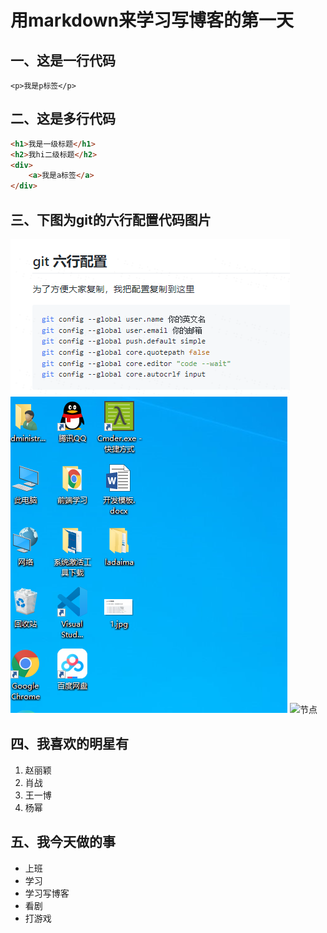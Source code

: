 # 用markdown来学习写博客的第一天
## 一、这是一行代码
    <p>我是p标签</p>
## 二、这是多行代码
~~~html
<h1>我是一级标题</h1>
<h2>我hi二级标题</h2>
<div>
    <a>我是a标签</a>
</div>
~~~
## 三、下图为git的六行配置代码图片
![一张图片](1.png)
![第2张图片](2.png)
![节点](https://gimg2.baidu.com/image_search/src=http%3A%2F%2Fi1.chexun.net%2Fimages%2F2020%2F1118%2F48401%2Fnews_0_0_12666D675592B42B573DAD021B1EDF2C.jpg&refer=http%3A%2F%2Fi1.chexun.net&app=2002&size=f9999,10000&q=a80&n=0&g=0n&fmt=jpeg?sec=1642944702&t=ab3a78a62debb4674d8d098f70cda43a)
      


## 四、我喜欢的明星有
1. 赵丽颖
2. 肖战
3. 王一博
4. 杨幂
## 五、我今天做的事
- 上班
- 学习
- 学习写博客
- 看剧
- 打游戏